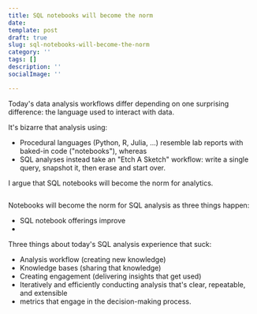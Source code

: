 ```yaml
---
title: SQL notebooks will become the norm
date: 
template: post
draft: true
slug: sql-notebooks-will-become-the-norm
category: ''
tags: []
description: ''
socialImage: ''

---
```

Today's data analysis workflows differ depending on one surprising difference: the language used to interact with data.

It's bizarre that analysis using:

* Procedural languages (Python, R, Julia, ...) resemble lab reports with baked-in code ("notebooks"), whereas 
* SQL analyses instead take an "Etch A Sketch" workflow: write a single query, snapshot it, then erase and start over.

I argue that SQL notebooks will become the norm for analytics.

<image for sql notebooks today>

Notebooks will become the norm for SQL analysis as three things happen:

* SQL notebook offerings improve
* 

Three things about today's SQL analysis experience that suck:

* Analysis workflow (creating new knowledge)
* Knowledge bases (sharing that knowledge)
* Creating engagement (delivering insights that get used)
* Iteratively and efficiently conducting analysis that's clear, repeatable, and extensible
* metrics that engage in the decision-making process.
